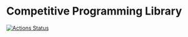 # Competitive Programming Library

[![Actions Status](https://github.com/fura2/competitive-programming-library/workflows/verify/badge.svg)](https://github.com/fura2/competitive-programming-library/actions)
